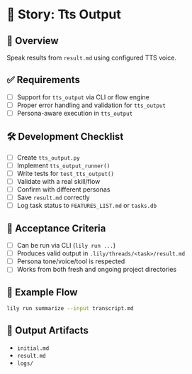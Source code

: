 # 📘 Story: Tts Output

## 🧭 Overview
Speak results from `result.md` using configured TTS voice.

## ✅ Requirements
- [ ] Support for `tts_output` via CLI or flow engine
- [ ] Proper error handling and validation for `tts_output`
- [ ] Persona-aware execution in `tts_output`

## 🛠 Development Checklist
- [ ] Create `tts_output.py`
- [ ] Implement `tts_output_runner()`
- [ ] Write tests for `test_tts_output()`
- [ ] Validate with a real skill/flow
- [ ] Confirm with different personas
- [ ] Save `result.md` correctly
- [ ] Log task status to `FEATURES_LIST.md` or `tasks.db`

## 🧪 Acceptance Criteria
- [ ] Can be run via CLI (`lily run ...`)
- [ ] Produces valid output in `.lily/threads/<task>/result.md`
- [ ] Persona tone/voice/tool is respected
- [ ] Works from both fresh and ongoing project directories

## 🧵 Example Flow
```bash
lily run summarize --input transcript.md
```

## 📁 Output Artifacts
- `initial.md`
- `result.md`
- `logs/`
